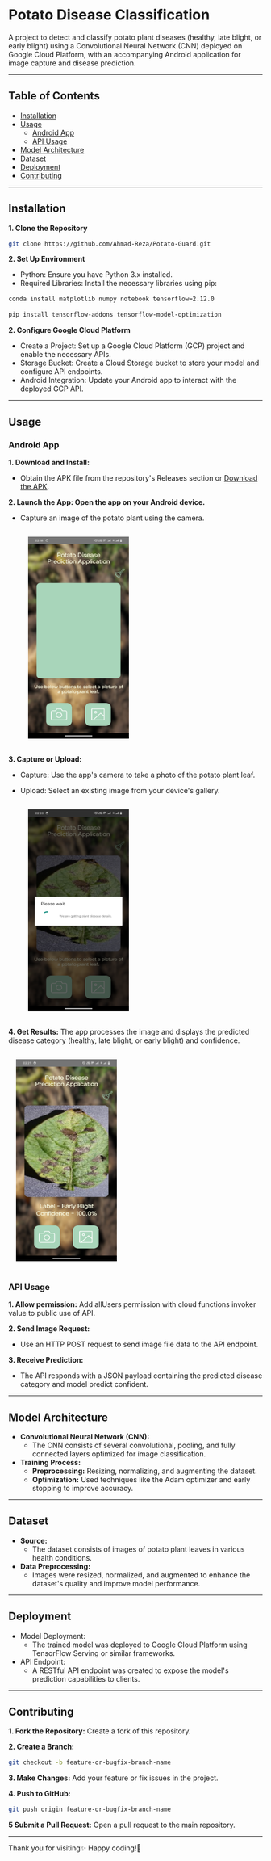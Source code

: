 # Potato Disease Classification

A project to detect and classify potato plant diseases (healthy, late blight, or early blight) using a Convolutional Neural Network (CNN) deployed on Google Cloud Platform, with an accompanying Android application for image capture and disease prediction.

---

## Table of Contents
- [Installation](#installation)
- [Usage](#usage)
  - [Android App](#android-app)
  - [API Usage](#api-usage)
- [Model Architecture](#model-architecture)
- [Dataset](#dataset)
- [Deployment](#deployment)
- [Contributing](#contributing)

---

## Installation

**1. Clone the Repository**
```bash
git clone https://github.com/Ahmad-Reza/Potato-Guard.git
```

**2. Set Up Environment**
- Python: Ensure you have Python 3.x installed.
- Required Libraries: Install the necessary libraries using pip:
```bash
conda install matplotlib numpy notebook tensorflow=2.12.0
```
```bash
pip install tensorflow-addons tensorflow-model-optimization
```
**2. Configure Google Cloud Platform**
- Create a Project: Set up a Google Cloud Platform (GCP) project and enable the necessary APIs.
- Storage Bucket: Create a Cloud Storage bucket to store your model and configure API endpoints.
- Android Integration: Update your Android app to interact with the deployed GCP API.

---

## Usage
### Android App
**1. Download and Install:**
- Obtain the APK file from the repository's Releases section or [Download the APK](https://github.com/Ahmad-Reza/Potato-Guard/releases/download/v1.0.0/app-debug.apk).

**2. Launch the App: Open the app on your Android device.**
- Capture an image of the potato plant using the camera.

  <img src="https://raw.githubusercontent.com/Ahmad-Reza/Potato-Guard/refs/heads/main/first.png" style="padding:15px" height="400" width="200">

**3. Capture or Upload:**
- Capture: Use the app's camera to take a photo of the potato plant leaf.
- Upload: Select an existing image from your device's gallery.

  <img src="https://raw.githubusercontent.com/Ahmad-Reza/Potato-Guard/refs/heads/main/processing.png" style="padding:15px" height="400" width="200">

**4. Get Results:** The app processes the image and displays the predicted disease category (healthy, late blight, or early blight) and confidence.

  <img src="https://raw.githubusercontent.com/Ahmad-Reza/Potato-Guard/refs/heads/main/result.png" style="padding:15px" height="400" width="200">  

### API Usage
**1. Allow permission:** Add allUsers permission with cloud functions invoker value to public use of API.

**2. Send Image Request:**
- Use an HTTP POST request to send image file data to the API endpoint.

**3. Receive Prediction:**
- The API responds with a JSON payload containing the predicted disease category and model predict confident.

---

## Model Architecture
- **Convolutional Neural Network (CNN):**
  - The CNN consists of several convolutional, pooling, and fully connected layers optimized for image classification.
- **Training Process:**
  - **Preprocessing:** Resizing, normalizing, and augmenting the dataset.
  - **Optimization:** Used techniques like the Adam optimizer and early stopping to improve accuracy.

---

## Dataset
- **Source:**
  - The dataset consists of images of potato plant leaves in various health conditions.
- **Data Preprocessing:**
  - Images were resized, normalized, and augmented to enhance the dataset's quality and improve model performance.

---

## Deployment
- Model Deployment:
  - The trained model was deployed to Google Cloud Platform using TensorFlow Serving or similar frameworks.
- API Endpoint:
  - A RESTful API endpoint was created to expose the model's prediction capabilities to clients.

---

## Contributing
**1. Fork the Repository:** Create a fork of this repository.

**2. Create a Branch:**
```bash
git checkout -b feature-or-bugfix-branch-name
```
**3. Make Changes:** Add your feature or fix issues in the project.

**4. Push to GitHub:**
```bash
git push origin feature-or-bugfix-branch-name
```
**5 Submit a Pull Request:** Open a pull request to the main repository.

---

Thank you for visiting✨ Happy coding!🚀
